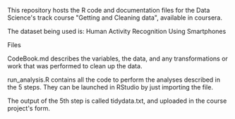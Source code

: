This repository hosts the R code and documentation files for the Data Science's track course "Getting and Cleaning data", available in coursera.

The dataset being used is: Human Activity Recognition Using Smartphones

Files



CodeBook.md describes the variables, the data, and any transformations or work that was performed to clean up the data.

run_analysis.R contains all the code to perform the analyses described in the 5 steps. They can be launched in RStudio by just importing the file.

The output of the 5th step is called tidydata.txt, and uploaded in the course project's form.
